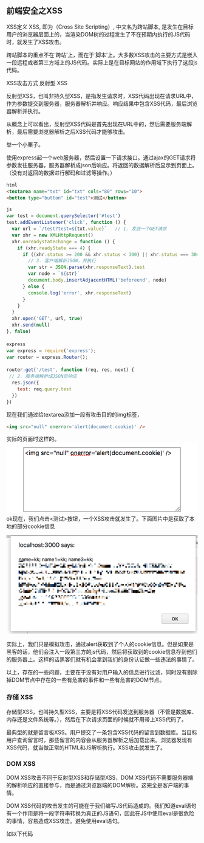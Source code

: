 ## 前端安全之XSS

XSS定义
XSS, 即为（Cross Site Scripting）, 中文名为跨站脚本, 是发生在目标用户的浏览器层面上的，当渲染DOM树的过程发生了不在预期内执行的JS代码时，就发生了XSS攻击。

跨站脚本的重点不在‘跨站’上，而在于‘脚本’上。大多数XSS攻击的主要方式是嵌入一段远程或者第三方域上的JS代码。实际上是在目标网站的作用域下执行了这段js代码。

XSS攻击方式
反射型 XSS

反射型XSS，也叫非持久型XSS，是指发生请求时，XSS代码出现在请求URL中，作为参数提交到服务器，服务器解析并响应。响应结果中包含XSS代码，最后浏览器解析并执行。

从概念上可以看出，反射型XSS代码是首先出现在URL中的，然后需要服务端解析，最后需要浏览器解析之后XSS代码才能够攻击。

举一个小栗子。

使用express起一个web服务器，然后设置一下请求接口。通过ajax的GET请求将参数发往服务器，服务器解析成json后响应。将返回的数据解析后显示到页面上。（没有对返回的数据进行解码和过滤等操作。）

```html
html
<textarea name="txt" id="txt" cols="80" rows="10">
<button type="button" id="test">测试</button>
```
```javascript
js
var test = document.querySelector('#test')
test.addEventListener('click', function () {
  var url = `/test?test=${txt.value}`   // 1. 发送一个GET请求
  var xhr = new XMLHttpRequest()
  xhr.onreadystatechange = function () {
    if (xhr.readyState === 4) {
      if ((xhr.status >= 200 && xhr.status < 300) || xhr.status === 304) {
        // 3. 客户端解析JSON，并执行
        var str = JSON.parse(xhr.responseText).test
        var node = `${str}`
        document.body.insertAdjacentHTML('beforeend', node)
      } else {
        console.log('error', xhr.responseText)
      }
    }
  }
  xhr.open('GET', url, true)
  xhr.send(null)
}, false)

express
var express = require('express');
var router = express.Router();

router.get('/test', function (req, res, next) {
 // 2. 服务端解析成JSON后响应
  res.json({
    test: req.query.test
  })
})

```

现在我们通过给textarea添加一段有攻击目的的img标签，
```html
<img src="null" onerror='alert(document.cookie)' />
```
实际的页面时这样的。![](/assets/896144-20171029192732711-518077370.png)
ok现在，我们点击<测试>按钮，一个XSS攻击就发生了。下面图片中是获取了本地的部分cookie信息

![](/assets/896144-20171029192743164-1296520098.png)

实际上，我们只是模拟攻击，通过alert获取到了个人的cookie信息。但是如果是黑客的话，他们会注入一段第三方的js代码，然后将获取到的cookie信息存到他们的服务器上。这样的话黑客们就有机会拿到我们的身份认证做一些违法的事情了。

以上，存在的一些问题，主要在于没有对用户输入的信息进行过滤，同时没有剔除掉DOM节点中存在的一些有危害的事件和一些有危害的DOM节点。

### 存储 XSS

存储型XSS，也叫持久型XSS，主要是将XSS代码发送到服务器（不管是数据库、内存还是文件系统等。），然后在下次请求页面的时候就不用带上XSS代码了。

最典型的就是留言板XSS。用户提交了一条包含XSS代码的留言到数据库。当目标用户查询留言时，那些留言的内容会从服务器解析之后加载出来。浏览器发现有XSS代码，就当做正常的HTML和JS解析执行。XSS攻击就发生了。


### DOM XSS

DOM XSS攻击不同于反射型XSS和存储型XSS，DOM XSS代码不需要服务器端的解析响应的直接参与，而是通过浏览器端的DOM解析。这完全是客户端的事情。

DOM XSS代码的攻击发生的可能在于我们编写JS代码造成的。我们知道eval语句有一个作用是将一段字符串转换为真正的JS语句，因此在JS中使用eval是很危险的事情，容易造成XSS攻击。避免使用eval语句。

如以下代码